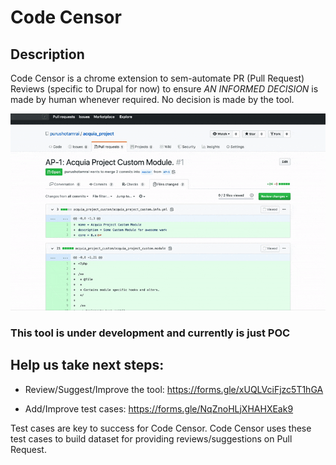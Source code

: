 # Code Censor

## Description

Code Censor is a chrome extension to sem-automate PR (Pull Request) Reviews (specific to Drupal for now) to ensure <em>AN INFORMED DECISION</em> is made by human whenever required. No decision is made by the tool.

![](code-censor.gif)

### This tool is under development and currently is just POC ###

## Help us take next steps: 

* Review/Suggest/Improve the tool: https://forms.gle/xUQLVciFjzc5T1hGA

* Add/Improve test cases: https://forms.gle/NqZnoHLjXHAHXEak9

Test cases are key to success for Code Censor. Code Censor uses these test cases to build dataset for providing reviews/suggestions on Pull Request.